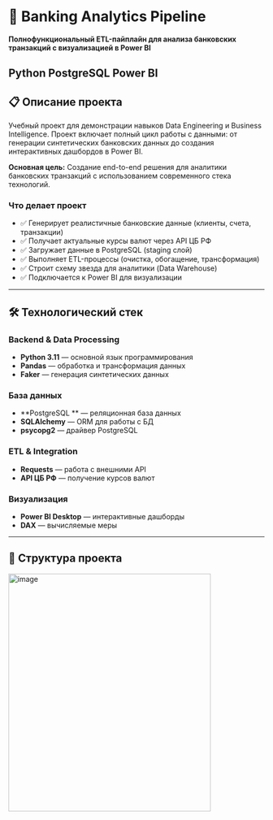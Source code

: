# 🏦 Banking Analytics Pipeline

**Полнофункциональный ETL-пайплайн для анализа банковских транзакций с визуализацией в Power BI**

Python
PostgreSQL
Power BI
---

## 📋 Описание проекта

Учебный проект для демонстрации навыков Data Engineering и Business Intelligence. Проект включает полный цикл работы с данными: от генерации синтетических банковских данных до создания интерактивных дашбордов в Power BI.

**Основная цель:** Создание end-to-end решения для аналитики банковских транзакций с использованием современного стека технологий.

### Что делает проект

- ✅ Генерирует реалистичные банковские данные (клиенты, счета, транзакции)
- ✅ Получает актуальные курсы валют через API ЦБ РФ
- ✅ Загружает данные в PostgreSQL (staging слой)
- ✅ Выполняет ETL-процессы (очистка, обогащение, трансформация)
- ✅ Строит схему звезда для аналитики (Data Warehouse)
- ✅ Подключается к Power BI для визуализации

---

## 🛠 Технологический стек

### Backend & Data Processing
- **Python 3.11** — основной язык программирования
- **Pandas** — обработка и трансформация данных
- **Faker** — генерация синтетических данных

### База данных
- **PostgreSQL ** — реляционная база данных
- **SQLAlchemy** — ORM для работы с БД
- **psycopg2** — драйвер PostgreSQL

### ETL & Integration
- **Requests** — работа с внешними API
- **API ЦБ РФ** — получение курсов валют

### Визуализация
- **Power BI Desktop** — интерактивные дашборды
- **DAX** — вычисляемые меры

---

## 📂 Структура проекта

<img width="398" height="468" alt="image" src="https://github.com/user-attachments/assets/d04cd5cb-b6eb-4bb0-a26b-b068b8e3240a" />
